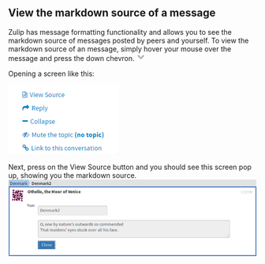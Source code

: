 ## View the markdown source of a message

Zulip has message formatting functionality and allows you to see the markdown source of messages posted by peers and yourself.
To view the markdown source of an message, simply hover your mouse over the message and press the down chevron. ![down chevron](/static/images/help/down_chevron.png)

Opening a screen like this:

![view markdown](/static/images/help/view_markdown.png)

Next, press on the View Source button and you should see this screen pop up, showing you the markdown source.
![markdown source popup](/static/images/help/markdown_source_popup.png)
